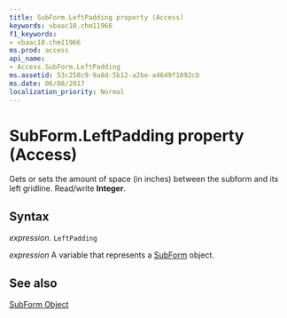 ```yaml
---
title: SubForm.LeftPadding property (Access)
keywords: vbaac10.chm11966
f1_keywords:
- vbaac10.chm11966
ms.prod: access
api_name:
- Access.SubForm.LeftPadding
ms.assetid: 53c258c9-9a8d-5b12-a2be-a4649f1092cb
ms.date: 06/08/2017
localization_priority: Normal
---
```



# SubForm.LeftPadding property (Access)

Gets or sets the amount of space (in inches) between the subform and its left gridline. Read/write  **Integer**.


## Syntax

_expression_. `LeftPadding`

_expression_ A variable that represents a [SubForm](Access.SubForm.md) object.


## See also


[SubForm Object](Access.SubForm.md)

